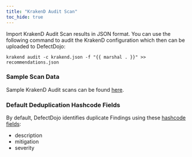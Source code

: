 ```yaml
---
title: "KrakenD Audit Scan"
toc_hide: true
---
```

Import KrakenD Audit Scan results in JSON format. You can use the following command to audit the KrakenD configuration which then can be uploaded to DefectDojo: 
```
krakend audit -c krakend.json -f "{{ marshal . }}" >> recommendations.json
```

### Sample Scan Data
Sample KrakenD Audit scans can be found [here](https://github.com/DefectDojo/django-DefectDojo/tree/master/unittests/scans/krakend_audit).

### Default Deduplication Hashcode Fields
By default, DefectDojo identifies duplicate Findings using these [hashcode fields](https://docs.defectdojo.com/en/working_with_findings/finding_deduplication/about_deduplication/):

- description
- mitigation
- severity
